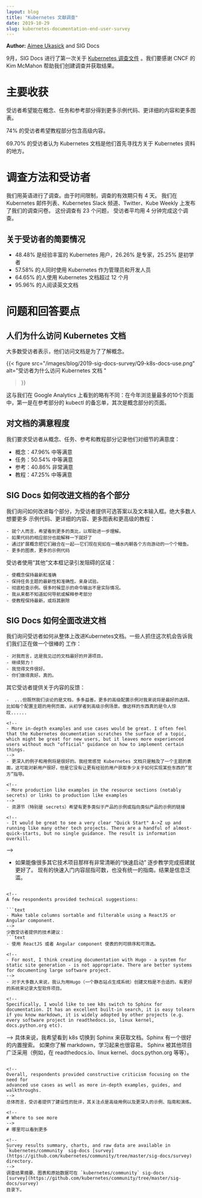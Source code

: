 ```yaml
---
layout: blog
title: "Kubernetes 文献调查"
date: 2019-10-29
slug: kubernetes-documentation-end-user-survey
---
```

<!--
---
layout: blog
title: "Kubernetes Documentation Survey"
date: 2019-10-29
slug: kubernetes-documentation-end-user-survey
---
-->

**Author:** [Aimee Ukasick](https://www.linkedin.com/in/aimee-ukasick/) and SIG Docs

<!--
In September, SIG Docs conducted its first survey about the [Kubernetes
documentation](https://kubernetes.io/docs/). We'd like to thank the CNCF's Kim
McMahon for helping us create the survey and access the results.
-->
9月，SIG Docs 进行了第一次关于 [Kubernetes 调查文件](https://kubernetes.io/docs/) 。我们要感谢 CNCF
的 Kim McMahon 帮助我们创建调查并获取结果。

<!--
# Key takeaways
-->
# 主要收获

<!--
Respondents would like more example code, more detailed content, and more
diagrams in the Concepts, Tasks, and Reference sections.
-->
受访者希望能在概念、任务和参考部分得到更多示例代码、更详细的内容和更多图表。

<!--
74% of respondents would like the Tutorials section to contain advanced content.
-->
74% 的受访者希望教程部分包含高级内容。

<!--
69.70% said the Kubernetes documentation is the first place they look for
information about Kubernetes.
-->
69.70% 的受访者认为 Kubernetes 文档是他们首先寻找方关于 Kubernetes 资料的地方。

<!--
# Survey methodology and respondents
-->
# 调查方法和受访者

<!--
We conducted the survey in English. The survey was only available for 4 days due
to time constraints. We announced the survey on Kubernetes mailing lists, in
Kubernetes Slack channels, on Twitter, and in Kube Weekly. There were 23
questions, and respondents took an average of 4 minutes to complete the survey.
-->
我们用英语进行了调查。由于时间限制，调查的有效期只有 4 天。
我们在 Kubernetes 邮件列表、Kubernetes Slack 频道、Twitter、Kube Weekly 上发布了我们的调查问卷。
这份调查有 23 个问题， 受访者平均用 4 分钟完成这个调查。

<!--
## Quick facts about respondents:
-->
## 关于受访者的简要情况

<!--
- 48.48% are experienced Kubernetes users, 26.26% expert, and 25.25% beginner
- 57.58% use Kubernetes in both administrator and developer roles
- 64.65% have been using the Kubernetes documentation for more than 12 months
- 95.96% read the documentation in English
-->
- 48.48% 是经验丰富的 Kubernetes 用户，26.26% 是专家，25.25% 是初学者
- 57.58% 的人同时使用 Kubernetes 作为管理员和开发人员
- 64.65% 的人使用 Kubernetes 文档超过 12 个月
- 95.96% 的人阅读英文文档

<!--
# Question and response highlights
-->
# 问题和回答要点

<!--
## Why people access the Kubernetes documentation
-->
## 人们为什么访问 Kubernetes 文档

<!--
The majority of respondents stated that they access the documentation for the Concepts.

{{< figure
    src="/images/blog/2019-sig-docs-survey/Q9-k8s-docs-use.png"
    alt="Why respondents access the Kubernetes documentation"
>}}
-->
大多数受访者表示，他们访问文档是为了了解概念。

{{< figure
    src="/images/blog/2019-sig-docs-survey/Q9-k8s-docs-use.png"
    alt="受访者为什么访问 Kubernetes 文档 "
>}}

<!--
This deviates only slightly from what we see in Google Analytics: of the top 10
most viewed pages this year, #1 is the kubectl cheatsheet in the Reference section,
followed overwhelmingly by pages in the Concepts section.
-->
这与我们在 Google Analytics 上看到的略有不同：在今年浏览量最多的10个页面中，第一是在参考部分的 kubectl
的备忘单，其次是概念部分的页面。

<!--
## Satisfaction with the documentation
-->
## 对文档的满意程度

<!--
We asked respondents to record their level of satisfaction with the detail in
the Concepts, Tasks, Reference, and Tutorials sections:
-->
我们要求受访者从概念、任务、参考和教程部分记录他们对细节的满意度：

<!--
- Concepts: 47.96% Moderately Satisfied
- Tasks: 50.54% Moderately Satisfied
- Reference: 40.86% Very Satisfied
- Tutorial: 47.25% Moderately Satisfied
-->
- 概念：47.96% 中等满意
- 任务：50.54% 中等满意
- 参考：40.86% 非常满意
- 教程：47.25% 中等满意

<!--
## How SIG Docs can improve each documentation section
-->
## SIG Docs 如何改进文档的各个部分

<!--
We asked how we could improve each section, providing respondents with
selectable answers as well as a text field. The clear majority would like more
example code, more detailed content, more diagrams, and advanced tutorials:
-->
我们询问如何改进每个部分，为受访者提供可选答案以及文本输入框。绝大多数人想要更多
示例代码、更详细的内容、更多图表和更高级的教程：

<!--
```text
- Personally, would like to see more analogies to help further understanding.
- Would be great if corresponding sections of code were explained too
- Expand on the concepts to bring them together - they're a bucket of separate eels moving in different directions right now
- More diagrams, and more example code
```
-->
```text
- 就个人而言，希望看到更多的类比，以帮助进一步理解。
- 如果代码的相应部分也能解释一下就好了
- 通过扩展概念把它们融合在一起——它们现在宛如在一桶水内朝各个方向游动的一个个鳗鱼。
- 更多的图表，更多的示例代码
```

<!--
Respondents used the "Other" text box to record areas causing frustration:
-->
受访者使用“其他”文本框记录引发阻碍的区域：

<!--
```text
- Keep concepts up to date and accurate
- Keep task topics up to date and accurate. Human testing.
- Overhaul the examples. Many times the output of commands shown is not actual.
- I've never understood how to navigate or interpret the reference section
- Keep the tutorials up to date, or remove them
```
-->
```text
- 使概念保持最新和准确
- 保持任务主题的最新性和准确性。亲身试验。
- 彻底检查示例。很多时候显示的命令输出不是实际情况。
- 我从来都不知道如何导航或解释参考部分
- 使教程保持最新，或将其删除
```

<!--
## How SIG Docs can improve the documentation overall
-->
## SIG Docs 如何全面改进文档

<!--
We asked respondents how we can improve the Kubernetes documentation
overall. Some took the opportunity to tell us we are doing a good job:
-->
我们询问受访者如何从整体上改进Kubernetes文档。一些人抓住这次机会告诉我们我们正在做一个很棒的
工作：

<!--
```text
- For me, it is the best documented open source project.
- Keep going!
- I find the documentation to be excellent.
- You [are] doing a great job. For real.
```
-->
```text
- 对我而言，这是我见过的文档最好的开源项目。
- 继续努力！
- 我觉得文件很好。
- 你们做得真好。真的。
```

<!--
Other respondents provided feedback on the content:
-->
其它受访者提供关于内容的反馈：

<!--
```text
-  ...But since we're talking about docs, more is always better. More
advanced configuration examples would be, to me, the way to go. Like a Use Case page for each configuration topic with beginner to advanced example scenarios. Something like that would be
awesome....
-->
```text
-  ...但既然我们谈论的是文档，多多益善。更多的高级配置示例对我来说将是最好的选择。比如每个配置主题的用例页面，从初学者到高级示例场景。像这样的东西真的是令人惊叹......

<!--
- More in-depth examples and use cases would be great. I often feel that the Kubernetes documentation scratches the surface of a topic, which might be great for new users, but it leaves more experienced users without much "official" guidance on how to implement certain things.
-->
- 更深入的例子和用例将是很好的。我经常感觉 Kubernetes 文档只是触及了一个主题的表面，这可能对新用户很好，但是它没有让更有经验的用户获取多少关于如何实现某些东西的“官方”指导。

<!--
- More production like examples in the resource sections (notably secrets) or links to production like examples
-->
- 资源节（特别是 secrets）希望有更多类似于产品的示例或指向类似产品的示例的链接

<!--
- It would be great to see a very clear "Quick Start" A->Z up and running like many other tech projects. There are a handful of almost-quick-starts, but no single guidance. The result is information overkill.
```
-->
- 如果能像很多其它技术项目那样有非常清晰的“快速启动” 逐步教学完成搭建就更好了。
  现有的快速入门内容屈指可数，也没有统一的指南。结果是信息泛滥。
```

<!--
A few respondents provided technical suggestions:

```text
- Make table columns sortable and filterable using a ReactJS or Angular component.
-->
少数受访者提供的技术建议：
```text
- 使用 ReactJS 或者 Angular component 使表的列可排序和可筛选。

<!--
- For most, I think creating documentation with Hugo - a system for static site generation - is not appropriate. There are better systems for documenting large software project. 
-->
- 对于大多数人来说，我认为用Hugo（一个静态站点生成系统）创建文档是不合适的。有更好的系统来记录大型软件项目。

<!--
Specifically, I would like to see k8s switch to Sphinx for documentation. It has an excellent built-in search, it is easy tolearn if you know markdown, it is widely adopted by other projects (e.g. every software project in readthedocs.io, linux kernel, docs.python.org etc).
```
-->
具体来说，我希望看到 k8s 切换到 Sphinx 来获取文档。Sphinx 有一个很好的内置搜索。
如果你了解 markdown，学习起来也很容易。
Sphinx 被其他项目广泛采用（例如，在 readthedocs.io、linux kernel、docs.python.org 等等）。
```

<!--
Overall, respondents provided constructive criticism focusing on the need for
advanced use cases as well as more in-depth examples, guides, and walkthroughs.
-->
总体而言，受访者提供了建设性的批评，其关注点是高级用例以及更深入的示例、指南和演练。

<!--
# Where to see more
-->
# 哪里可以看到更多

<!--
Survey results summary, charts, and raw data are available in `kubernetes/community` sig-docs [survey](https://github.com/kubernetes/community/tree/master/sig-docs/survey) directory.
-->
调查结果摘要、图表和原始数据可在 `kubernetes/community` sig-docs 
[survey](https://github.com/kubernetes/community/tree/master/sig-docs/survey) 
目录下。
